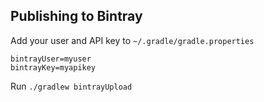 ## Publishing to Bintray

Add your user and API key to `~/.gradle/gradle.properties`

    bintrayUser=myuser
    bintrayKey=myapikey

Run `./gradlew bintrayUpload`
